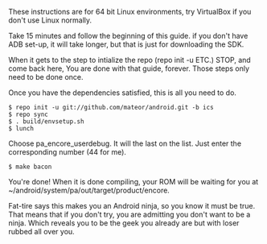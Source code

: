 These instructions are for 64 bit Linux environments, try VirtualBox if you don't use Linux normally.

Take 15 minutes and follow the beginning of this guide. if you don't have ADB set-up, it
will take longer, but that is just for downloading the SDK. 

When it gets to the step to intialize the repo (repo init -u ETC.) STOP, and come back
here, You are done with that guide, forever. Those steps only need to be done once.

Once you have the dependencies satisfied, this is all you need to do.

	$ repo init -u git://github.com/mateor/android.git -b ics
	$ repo sync
	$ . build/envsetup.sh
	$ lunch

Choose pa_encore_userdebug. It will the last on the list. Just enter the corresponding
number (44 for me).

	$ make bacon

You're done! When it is done compiling, your ROM will be waiting for you at 
~/android/system/pa/out/target/product/encore.

Fat-tire says this makes you an Android ninja, so you know it must be true. That means 
that if you don't try, you are admitting you don't want to be a ninja. Which reveals you 
to be the geek you already are but with loser rubbed all over you.
